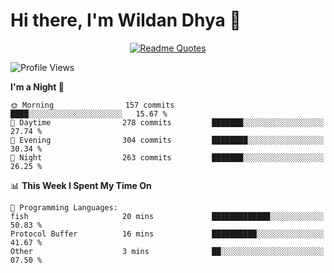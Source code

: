 # Hi there, I'm Wildan Dhya 👋 

<div align="center">
  <a href="https://github.com/piyushsuthar/github-readme-quotes">
    <img src="https://quotes-github-readme.vercel.app/api?quote=Try%2C%20Fail%2C%20Retry&author=unknown&type=vertical&theme=dark" alt="Readme Quotes">
  </a>
</div>

<!--START_SECTION:waka-->
![Profile Views](http://img.shields.io/badge/Profile%20Views-6-blue)

**I'm a Night 🦉** 

```text
🌞 Morning                157 commits         ████░░░░░░░░░░░░░░░░░░░░░   15.67 % 
🌆 Daytime                278 commits         ███████░░░░░░░░░░░░░░░░░░   27.74 % 
🌃 Evening                304 commits         ████████░░░░░░░░░░░░░░░░░   30.34 % 
🌙 Night                  263 commits         ███████░░░░░░░░░░░░░░░░░░   26.25 % 
```


📊 **This Week I Spent My Time On** 

```text
💬 Programming Languages: 
fish                     20 mins             █████████████░░░░░░░░░░░░   50.83 % 
Protocol Buffer          16 mins             ██████████░░░░░░░░░░░░░░░   41.67 % 
Other                    3 mins              ██░░░░░░░░░░░░░░░░░░░░░░░   07.50 % 
```


<!--END_SECTION:waka-->

<!--## GitHub Stats-->
<!--![Top Languages](https://github-readme-stats.vercel.app/api/top-langs/?username=wildandhya&layout=compact&theme=dracula)-->











